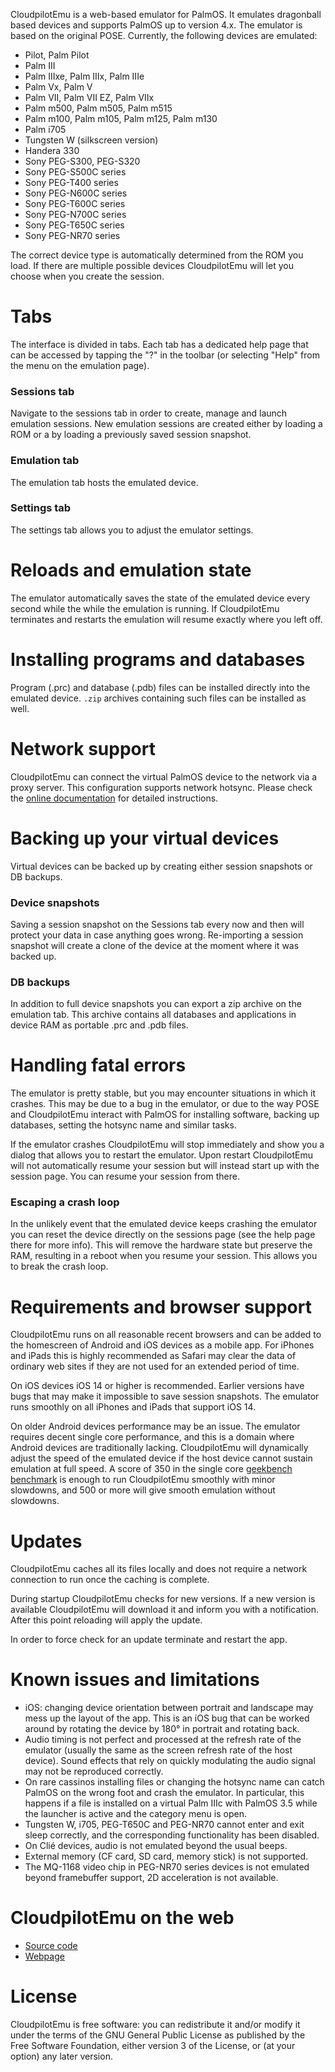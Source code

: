 CloudpilotEmu is a web-based emulator for PalmOS. It
emulates dragonball based devices and supports PalmOS up to version 4.x. The
emulator is based on the original POSE. Currently, the following devices are
emulated:

-   Pilot, Palm Pilot
-   Palm III
-   Palm IIIxe, Palm IIIx, Palm IIIe
-   Palm Vx, Palm V
-   Palm VII, Palm VII EZ, Palm VIIx
-   Palm m500, Palm m505, Palm m515
-   Palm m100, Palm m105, Palm m125, Palm m130
-   Palm i705
-   Tungsten W (silkscreen version)
-   Handera 330
-   Sony PEG-S300, PEG-S320
-   Sony PEG-S500C series
-   Sony PEG-T400 series
-   Sony PEG-N600C series
-   Sony PEG-T600C series
-   Sony PEG-N700C series
-   Sony PEG-T650C series
-   Sony PEG-NR70 series

The correct device type is automatically determined from the ROM you load. If
there are multiple possible devices CloudpilotEmu will let you choose when you
create the session.

# Tabs

The interface is divided in tabs. Each tab has a dedicated help page that can be
accessed by tapping the "?" in the toolbar (or selecting "Help" from the menu on
the emulation page).

### Sessions tab

Navigate to the sessions tab in order to create, manage and launch emulation sessions.
New emulation sessions are created either by loading a ROM or a by loading a
previously saved session snapshot.

### Emulation tab

The emulation tab hosts the emulated device.

### Settings tab

The settings tab allows you to adjust the emulator settings.

# Reloads and emulation state

The emulator automatically saves the state of the emulated device every second while
the while the emulation is running. If CloudpilotEmu terminates and restarts the emulation
will resume exactly where you left off.

# Installing programs and databases

Program (.prc) and database (.pdb) files can be installed directly into the emulated
device. `.zip` archives containing such files can be installed as well.

# Network support

CloudpilotEmu can connect the virtual PalmOS device to the network via
a proxy server. This configuration supports network hotsync. Please check the
[online documentation](https://github.com/cloudpilot-emu/cloudpilot-emu/blob/master/doc/networking.md)
for detailed instructions.

# Backing up your virtual devices

Virtual devices can be backed up by creating either session snapshots
or DB backups.

### Device snapshots

Saving a session snapshot on the Sessions tab every now and then will protect
your data in case anything goes wrong. Re-importing a session snapshot
will create a clone of the device at the moment where it was backed up.

### DB backups

In addition to full device snapshots you can export a zip archive on the
emulation tab. This archive contains all databases and applications in device RAM
as portable .prc and .pdb files.

# Handling fatal errors

The emulator is pretty stable, but you may encounter situations in which
it crashes. This may be due to a bug in the emulator, or due to the way
POSE and CloudpilotEmu interact with PalmOS for installing software,
backing up databases, setting the hotsync name and similar tasks.

If the emulator crashes CloudpilotEmu will stop immediately and show you a dialog
that allows you to restart the emulator. Upon restart CloudpilotEmu will not
automatically resume your session but will instead start up with the session
page. You can resume your session from there.

### Escaping a crash loop

In the unlikely event that the emulated device keeps
crashing the emulator you can reset the device directly on the
sessions page (see the help page there for more info). This will remove the
hardware state but preserve the RAM, resulting in a reboot when you resume your
session. This allows you to break the crash loop.

# Requirements and browser support

CloudpilotEmu runs on all reasonable recent browsers and can be added to the homescreen
of Android and iOS devices as a mobile app. For iPhones and iPads this is highly
recommended as Safari may clear the data of ordinary web sites if they are not used
for an extended period of time.

On iOS devices iOS 14 or higher is recommended. Earlier versions have bugs that
may make it impossible to save session snapshots. The emulator runs smoothly on all
iPhones and iPads that support iOS 14.

On older Android devices performance may be an issue. The emulator requires decent
single core performance, and this is a domain where Android devices are traditionally
lacking. CloudpilotEmu will dynamically adjust the speed of the emulated device if
the host device cannot sustain emulation at full speed. A score of 350 in the single
core [geekbench benchmark](https://browser.geekbench.com/android-benchmarks) is
enough to run CloudpilotEmu smoothly with minor slowdowns, and 500
or more will give smooth emulation without slowdowns.

# Updates

CloudpilotEmu caches all its files locally and does not require a network connection
to run once the caching is complete.

During startup CloudpilotEmu checks for new versions. If a new version is available
CloudpilotEmu will download it and inform you with a notification. After this point
reloading will apply the update.

In order to force check for an update terminate and restart the app.

# Known issues and limitations

-   iOS: changing device orientation between portrait and landscape may mess
    up the layout of the app. This is an iOS bug that can be worked around by
    rotating the device by 180° in portrait and rotating back.
-   Audio timing is not perfect and processed at the refresh rate of the emulator
    (usually the same as the screen refresh rate of the host device). Sound
    effects that rely on quickly modulating the audio signal may not be
    reproduced correctly.
-   On rare cassinos installing files or changing the hotsync name can catch
    PalmOS on the wrong foot and crash the emulator. In particular, this happens
    if a file is installed on a virtual Palm IIIc with PalmOS 3.5 while the
    launcher is active and the category menu is open.
-   Tungsten W, i705, PEG-T650C and PEG-NR70 cannot enter and exit sleep correctly,
    and the corresponding functionality has been disabled.
-   On Clié devices, audio is not emulated beyond the usual beeps.
-   External memory (CF card, SD card, memory stick) is not supported.
-   The MQ-1168 video chip in PEG-NR70 series devices is not emulated beyond
    framebuffer support, 2D acceleration is not available.

# CloudpilotEmu on the web

 * [Source code](https://github.com/cloudpilot-emu/cloudpilot-emu)
 * [Webpage](https://cloudpilot-emu.github.io)

# License

CloudpilotEmu is free software: you can redistribute it and/or modify it under
the terms of the GNU General Public License as published by the Free Software
Foundation, either version 3 of the License, or (at your option) any later
version.
